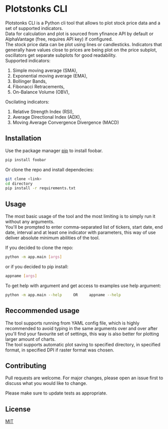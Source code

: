 # Plotstonks CLI

Plotstonks CLI is a Python cli tool that allows to plot stock price data and a set of supported indicators.  
Data for calculation and plot is sourced from yfinance API by default or AlphaVantage (free, requires API key) if configured.     
The stock price data can be plot using lines or candlesticks. Indicators that generally have values close to prices are being plot on the price subplot, oscillators get separate subplots for good readability.   
Supported indicators:    
1. Simple moving average (SMA),   
2. Exponential moving average (EMA),    
3. Bollinger Bands,
4. Fibonacci Retracements,   
5. On-Balance Volume (OBV),

Oscilating indicators:
1. Relative Strength Index (RSI),
2. Average Directional Index (ADX),
3. Moving Average Convergence Divergence (MACD)

## Installation

Use the package manager [pip](https://pip.pypa.io/en/stable/) to install foobar.

```bash
pip install foobar
```
Or clone the repo and install dependecies:
```bash
git clone <link>
cd directory
pip install -r requirements.txt
```

## Usage
The most basic usage of the tool and the most limiting is to simply run it without any arguments.  
You'll be prompted to enter comma-separated list of tickers, start date, end date, interval and at least one indicator with parameters, this way of use deliver absolute minimum abilities of the tool.  

If you decided to clone the repo:
```bash
python -m app.main [args]
```
or if you decided to pip install:
```bash
appname [args]
```
To get help with argument and get access to examples use help argument:
```bash
python -m app.main --help     OR     appname --help
```
## Reccommended usage
The tool supports running from YAML config file, which is highly recommended to avoid typing in the same arguments over and over after you'll find your favourite set of settings, this way is also better for plotting larger amount of charts.   
The tool supports automatic plot saving to specified directory, in specified format, in specified DPI if raster format was chosen.


## Contributing

Pull requests are welcome. For major changes, please open an issue first
to discuss what you would like to change.

Please make sure to update tests as appropriate.

## License

[MIT](https://choosealicense.com/licenses/mit/)